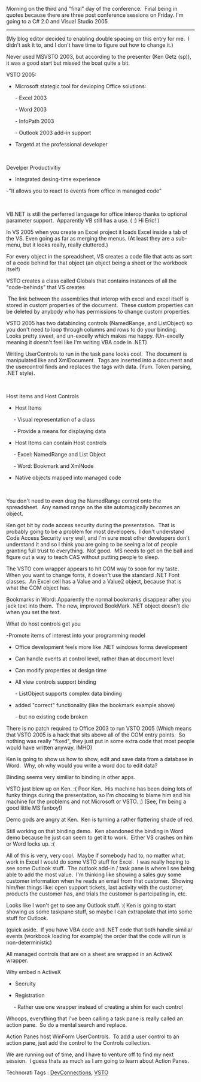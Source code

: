 Morning on the third and "final" day of the conference.  Final being in
quotes because there are three post conference sessions on Friday. I'm
going to a C\# 2.0 and Visual Studio 2005.

* * * * *

(My blog editor decided to enabling double spacing on this entry for
me.  I didn't ask it to, and I don't have time to figure out how to
change it.)

Never used MSVSTO 2003, but according to the presenter (Ken Getz (sp)),
it was a good start but missed the boat quite a bit.

VSTO 2005:

- Microsoft stategic tool for devloping Office solutions:

      - Excel 2003

      - Word 2003

      - InfoPath 2003

      - Outlook 2003 add-in support

- Targetd at the professional developer

 

Develper Productivitiy

- Integrated desing-time experience

-"It allows you to react to events from office in managed code"

 

VB.NET is still the perferred language for office interop thanks to
optional parameter support.  Apparently VB still has a use. ( :) Hi
Eric! )

In VS 2005 when you create an Excel project it loads Excel inside a tab
of the VS. Even going as far as merging the menus. (At least they are a
sub-menu, but it looks really, really cluttered.)

For every object in the spreadsheet, VS creates a code file that acts as
sort of a code behind for that object (an object being a sheet or the
workbook itself)

VSTO creates a class called Globals that contains instances of all the
"code-behinds" that VS creates

 The link between the assemblies that interop with excel and excel
itself is stored in custom properties of the document.  These custom
properties can be deleted by anybody who has permissions to change
custom properties.

VSTO 2005 has two databinding controls (NamedRange, and ListObject) so
you don't need to loop through columns and rows to do your binding. 
Looks pretty sweet, and un-excelly which makes me happy. (Un-excelly
meaning it doesn't feel like I'm writing VBA code in .NET)

Writing UserControls to run in the task pane looks cool.  The document
is manipulated like and XmlDocument.  Tags are inserted into a document
and the usercontrol finds and replaces the tags with data. (Yum. Token
parsing, .NET style).

 

Host Items and Host Controls

- Host Items

     - Visual representation of a class

     - Provide a means for displaying data

- Host Items can contain Host controls

     - Excel: NamedRange and List Object

     - Word: Bookmark and XmlNode

- Native objects mapped into managed code

 

You don't need to even drag the NamedRange control onto the
spreadsheet.  Any named range on the site automagically becomes an
object.

Ken got bit by code access security during the presentation.  That is
probably going to be a problem for most developers.  I don't understand
Code Access Security very well, and I'm sure most other developers don't
understand it and so I think you are going to be seeing a lot of people
granting full trust to everything.  Not good.  MS needs to get on the
ball and figure out a way to teach CAS without putting people to sleep.

The VSTO com wrapper appears to hit COM way to soon for my taste.  When
you want to change fonts, it doesn't use the standard .NET Font
classes.  An Excel cell has a Value and a Value2 object, because that is
what the COM object has.

Bookmarks in Word: Apparently the normal bookmarks disappear after you
jack text into them.  The new, improved BookMark .NET object doesn't die
when you set the text.

What do host controls get you

-Promote items of interest into your programming model

- Office development feels more like .NET windows forms development

- Can handle events at control level, rather than at document level

- Can modify properties at design time

- All view controls support binding

      - ListObject supports complex data binding

- added "correct" functionality (like the bookmark example above)

      - but no existing code broken

There is no patch required to Office 2003 to run VSTO 2005 (Which means
that VSTO 2005 is a hack that sits above all of the COM entry points. 
So nothing was really "fixed", they just put in some extra code that
most people would have written anyway. IMHO)

Ken is going to show us how to show, edit and save data from a database
in Word.  Why, oh why would you write a word doc to edit data?

Binding seems very similiar to binding in other apps.

VSTO just blew up on Ken. :( Poor Ken.  His machine has been doing lots
of funky things during the presentation, so I'm choosing to blame him
and his machine for the problems and not Microsoft or VSTO. :) (See, I'm
being a good little MS fanboy!)

Demo gods are angry at Ken.  Ken is turning a rather flattering shade of
red.

Still working on that binding demo.  Ken abandoned the binding in Word
demo because he just can seem to get it to work.  Either VS crashes on
him or Word locks up. :(

All of this is very, very cool.  Maybe if somebody had to, no matter
what, work in Excel I would do some VSTO stuff for Excel.  I was really
hoping to see some Outlook stuff.  The outlook add-in / task pane is
where I see being able to add the most value.  I'm thinking like showing
a sales guy some customer information when he reads an email from that
customer.  Showing him/her things like: open support tickets, last
activity with the customer, products the customer has, and trials the
customer is partcipating in, etc.

Looks like I won't get to see any Outlook stuff. :( Ken is going to
start showing us some taskpane stuff, so maybe I can extrapolate that
into some stuff for Outlook.

(quick aside.  If you have VBA code and .NET code that both handle
similiar events (workbook loading for example) the order that the code
will run is non-deterministic)

All managed controls that are on a sheet are wrapped in an ActiveX
wrapper.

Why embed n ActiveX

- Secruity

- Registration

     - Rather use one wrapper instead of creating a shim for each
control

Whoops, everything that I've been calling a task pane is really called
an action pane.  So do a mental search and replace.

Action Panes host WinForm UserControls.  To add a user control to an
action pane, just add the control to the Controls collection.

We are running out of time, and I have to venture off to find my next
session.  I guess thats as much as I am going to learn about Action
Panes.

Technorati Tags :
[DevConnections](http://technorati.com/tag/DevConnections),
[VSTO](http://technorati.com/tag/VSTO)
